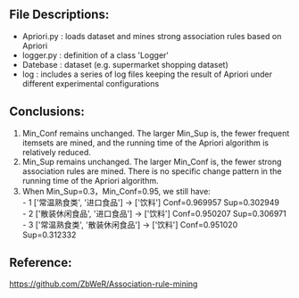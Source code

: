 ## File Descriptions:
- Apriori.py : loads dataset and mines strong association rules based on Apriori  
- logger.py : definition of a class 'Logger'  
- Datebase : dataset (e.g. supermarket shopping dataset)  
- log : includes a series of log files keeping the result of Apriori under different experimental configurations  

## Conclusions:
1. Min_Conf remains unchanged. The larger Min_Sup is, the fewer frequent itemsets are mined, and the running time of the Apriori algorithm is relatively reduced.
2. Min_Sup remains unchanged. The larger Min_Conf is, the fewer strong association rules are mined. There is no specific change pattern in the running time of the Apriori algorithm.
3. When Min_Sup=0.3，Min_Conf=0.95, we still have:  
        - 1  ['常温熟食类', '进口食品'] -> ['饮料']   Conf=0.969957   Sup=0.302949  
        - 2  ['散装休闲食品', '进口食品'] -> ['饮料']   Conf=0.950207   Sup=0.306971  
        - 3  ['常温熟食类', '散装休闲食品'] -> ['饮料']   Conf=0.951020   Sup=0.312332  

## Reference:
https://github.com/ZbWeR/Association-rule-mining  
